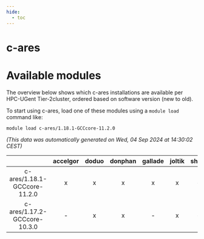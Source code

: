```yaml
---
hide:
  - toc
---
```


c-ares
======

# Available modules


The overview below shows which c-ares installations are available per HPC-UGent Tier-2cluster, ordered based on software version (new to old).

To start using c-ares, load one of these modules using a `module load` command like:

```shell
module load c-ares/1.18.1-GCCcore-11.2.0
```

*(This data was automatically generated on Wed, 04 Sep 2024 at 14:30:02 CEST)*  

| |accelgor|doduo|donphan|gallade|joltik|shinx|skitty|
| :---: | :---: | :---: | :---: | :---: | :---: | :---: | :---: |
|c-ares/1.18.1-GCCcore-11.2.0|x|x|x|x|x|-|x|
|c-ares/1.17.2-GCCcore-10.3.0|-|x|x|-|x|-|x|
